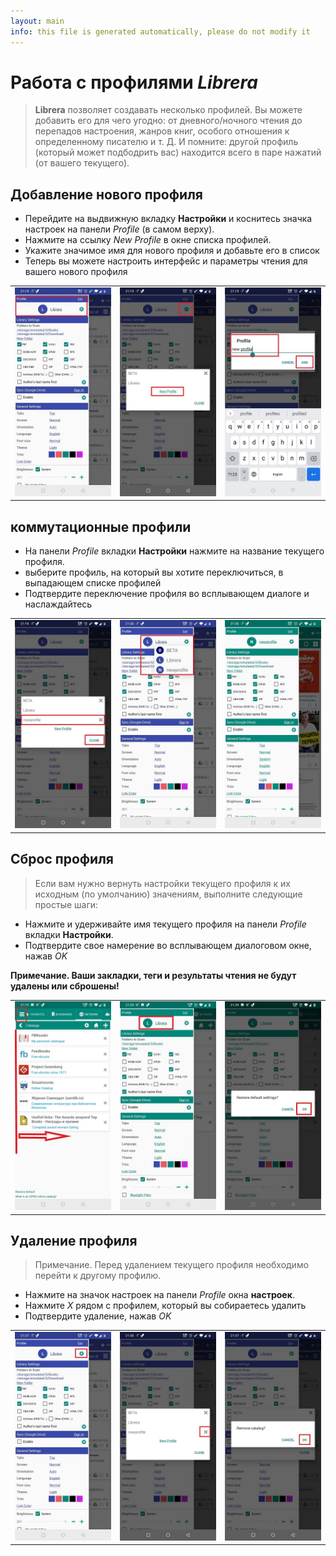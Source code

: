 ```yaml
---
layout: main
info: this file is generated automatically, please do not modify it
---
```


# Работа с профилями _Librera_

> **Librera** позволяет создавать несколько профилей. Вы можете добавить его для чего угодно: от дневного/ночного чтения до перепадов настроения, жанров книг, особого отношения к определенному писателю и т. Д.
> И помните: другой профиль (который может подбодрить вас) находится всего в паре нажатий (от вашего текущего).


## Добавление нового профиля
* Перейдите на выдвижную вкладку **Настройки** и коснитесь значка настроек на панели _Profile_ (в самом верху).
* Нажмите на ссылку _New Profile_ в окне списка профилей.
* Укажите значимое имя для нового профиля и добавьте его в список
* Теперь вы можете настроить интерфейс и параметры чтения для вашего нового профиля

||||
|-|-|-|
|![](1.jpg)|![](2.jpg)|![](3.jpg)|

## коммутационные профили
* На панели _Profile_ вкладки **Настройки** нажмите на название текущего профиля.
* выберите профиль, на который вы хотите переключиться, в выпадающем списке профилей
* Подтвердите переключение профиля во всплывающем диалоге и наслаждайтесь

||||
|-|-|-|
|![](4.jpg)|![](5.jpg)|![](6.jpg)|

## Сброс профиля
> Если вам нужно вернуть настройки текущего профиля к их исходным (по умолчанию) значениям, выполните следующие простые шаги:
* Нажмите и удерживайте имя текущего профиля на панели _Profile_ вкладки **Настройки**.
* Подтвердите свое намерение во всплывающем диалоговом окне, нажав _OK_

**Примечание. Ваши закладки, теги и результаты чтения не будут удалены или сброшены!**

||||
|-|-|-|
|![](19.jpg)|![](20.jpg)|![](21.jpg)|

## Удаление профиля
> Примечание. Перед удалением текущего профиля необходимо перейти к другому профилю.

* Нажмите на значок настроек на панели _Profile_ окна **настроек**.
* Нажмите _X_ рядом с профилем, который вы собираетесь удалить
* Подтвердите удаление, нажав _OK_

||||
|-|-|-|
|![](7.jpg)|![](8.jpg)|![](9.jpg)|
